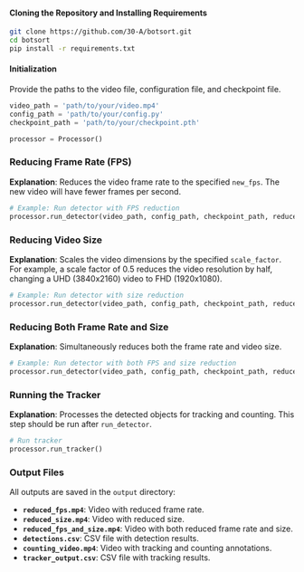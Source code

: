 #### Cloning the Repository and Installing Requirements

```bash
git clone https://github.com/30-A/botsort.git
cd botsort
pip install -r requirements.txt
```

#### Initialization
Provide the paths to the video file, configuration file, and checkpoint file.

```python
video_path = 'path/to/your/video.mp4'
config_path = 'path/to/your/config.py'
checkpoint_path = 'path/to/your/checkpoint.pth'

processor = Processor()
```

### Reducing Frame Rate (FPS)
**Explanation**: Reduces the video frame rate to the specified `new_fps`. The new video will have fewer frames per second.

```python
# Example: Run detector with FPS reduction
processor.run_detector(video_path, config_path, checkpoint_path, reduce_fps=30)
```

### Reducing Video Size
**Explanation**: Scales the video dimensions by the specified `scale_factor`. For example, a scale factor of 0.5 reduces the video resolution by half, changing a UHD (3840x2160) video to FHD (1920x1080).

```python
# Example: Run detector with size reduction
processor.run_detector(video_path, config_path, checkpoint_path, reduce_size=0.5)
```

### Reducing Both Frame Rate and Size
**Explanation**: Simultaneously reduces both the frame rate and video size.

```python
# Example: Run detector with both FPS and size reduction
processor.run_detector(video_path, config_path, checkpoint_path, reduce_fps=30, reduce_size=0.5)
```

### Running the Tracker
**Explanation**: Processes the detected objects for tracking and counting. This step should be run after `run_detector`.

```python
# Run tracker
processor.run_tracker()
```

### Output Files
All outputs are saved in the `output` directory:
- **`reduced_fps.mp4`**: Video with reduced frame rate.
- **`reduced_size.mp4`**: Video with reduced size.
- **`reduced_fps_and_size.mp4`**: Video with both reduced frame rate and size.
- **`detections.csv`**: CSV file with detection results.
- **`counting_video.mp4`**: Video with tracking and counting annotations.
- **`tracker_output.csv`**: CSV file with tracking results.
